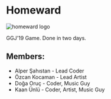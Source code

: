 # Homeward

![homeward logo](https://user-images.githubusercontent.com/25724155/69077263-47fd6a00-0a46-11ea-9548-e008e089cadf.png)

GGJ'19 Game. Done in two days.

## Members:
  * Alper Şahıstan - Lead Coder
  * Özcan Kocaman - Lead Artist
  * Doğa Oruç - Coder, Music Guy
  * Kaan Ünlü - Coder, Artist, Music Guy